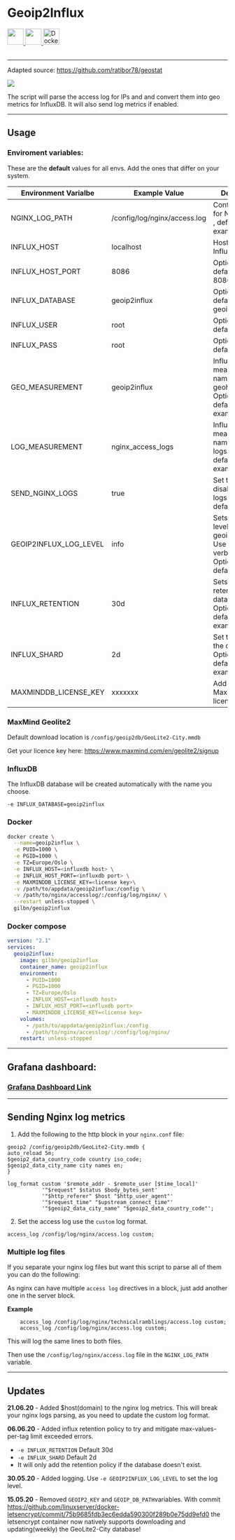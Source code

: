 # Geoip2Influx

<p align="center"></a>

<a href="https://discord.gg/HSPa4cz" rel="noopener"><img class="alignnone" title="Geoip2Influx!" src="https://img.shields.io/badge/chat-Discord-blue.svg?style=for-the-badge&logo=discord" alt="" height="37" />
</a>
<a href="https://technicalramblings.com/" rel="noopener"><img class="alignnone" title="technicalramblings!" src="https://img.shields.io/badge/blog-technicalramblings.com-informational.svg?style=for-the-badge" alt="" height="37" />
</a>
<a href="https://hub.docker.com/r/gilbn/lsio-docker-mods" rel="noopener"><img alt="Docker Cloud Build Status" src="https://img.shields.io/docker/cloud/build/gilbn/lsio-docker-mods?style=for-the-badge&logo=docker" height="37">
</a>
<br />
<br />

***

Adapted source: https://github.com/ratibor78/geostat

![](https://i.imgur.com/mh0IhYA.jpg)



The script will parse the access log for IPs and and convert them into geo metrics for InfluxDB. It will also send log metrics if enabled.

***

## Usage

### Enviroment variables:

These are the **default** values for all envs. 
Add the ones that differ on your system. 

| Environment Varialbe | Example Value | Description |
| -------------------- | ------------- | ----------- |
| NGINX_LOG_PATH | /config/log/nginx/access.log | Container path for Nginx logfile , defaults to the example. |
| INFLUX_HOST | localhost | Host running InfluxDB. |
| INFLUX_HOST_PORT | 8086 | Optional, defaults to 8086. |
| INFLUX_DATABASE | geoip2influx | Optional, defaults to geoip2influx. |
| INFLUX_USER | root | Optional, defaults to root. |
| INFLUX_PASS | root | Optional, defaults to root. |
| GEO_MEASUREMENT | geoip2influx | InfluxDB measurement name for geohashes. Optional, defaults to the example. |
| LOG_MEASUREMENT | nginx_access_logs | InfluxDB measurement name for nginx logs. Optional, defaults to the example. |
| SEND_NGINX_LOGS | true | Set to `false` to disable nginx logs. Optional, defaults to `true`. |
| GEOIP2INFLUX_LOG_LEVEL | info | Sets the log level in geoip2influx.log. Use `debug` for verbose logging Optional, defaults to info. |
| INFLUX_RETENTION | 30d | Sets the retention for the database. Optional, defaults to example.|
| INFLUX_SHARD | 2d | Set the shard for the database. Optional, defaults to example. |
| MAXMINDDB_LICENSE_KEY | xxxxxxx | Add your Maxmind licence key |


### MaxMind Geolite2

Default download location is `/config/geoip2db/GeoLite2-City.mmdb`

Get your licence key here: https://www.maxmind.com/en/geolite2/signup

### InfluxDB 

The InfluxDB database will be created automatically with the name you choose.

```
-e INFLUX_DATABASE=geoip2influx 
```

### Docker

```bash
docker create \
  --name=geoip2influx \
  -e PUID=1000 \
  -e PGID=1000 \
  -e TZ=Europe/Oslo \
  -e INFLUX_HOST=<influxdb host> \
  -e INFLUX_HOST_PORT=<influxdb port> \
  -e MAXMINDDB_LICENSE_KEY=<license key>\
  -v /path/to/appdata/geoip2influx:/config \
  -v /path/to/nginx/accesslog/:/config/log/nginx/ \
  --restart unless-stopped \
  gilbn/geoip2influx
```

### Docker compose

```yaml
version: "2.1"
services:
  geoip2influx:
    image: gilbn/geoip2influx
    container_name: geoip2influx
    environment:
      - PUID=1000
      - PGID=1000
      - TZ=Europe/Oslo
      - INFLUX_HOST=<influxdb host>
      - INFLUX_HOST_PORT=<influxdb port>
      - MAXMINDDB_LICENSE_KEY=<license key>
    volumes:
      - /path/to/appdata/geoip2influx:/config
      - /path/to/nginx/accesslog/:/config/log/nginx/
    restart: unless-stopped
```

***

## Grafana dashboard: 
### [Grafana Dashboard Link](https://grafana.com/grafana/dashboards/12268/)

***

## Sending Nginx log metrics

1. Add the following to the http block in your `nginx.conf` file:

```nginx
geoip2 /config/geoip2db/GeoLite2-City.mmdb {
auto_reload 5m;
$geoip2_data_country_code country iso_code;
$geoip2_data_city_name city names en;
}

log_format custom '$remote_addr - $remote_user [$time_local]'
           '"$request" $status $body_bytes_sent'
           '"$http_referer" $host "$http_user_agent"'
           '"$request_time" "$upstream_connect_time"'
           '"$geoip2_data_city_name" "$geoip2_data_country_code"';
 ```
 
 2. Set the access log use the `custom` log format. 
 ```nginx
 access_log /config/log/nginx/access.log custom;
 ```

### Multiple log files

If you separate your nginx log files but want this script to parse all of them you can do the following:

As nginx can have multiple `access log` directives in a block, just add another one in the server block. 

**Example**

```nginx
	access_log /config/log/nginx/technicalramblings/access.log custom;
	access_log /config/log/nginx/access.log custom;
```
This will log the same lines to both files.

Then use the `/config/log/nginx/access.log` file in the `NGINX_LOG_PATH` variable. 

***

## Updates 

**21.06.20** - Added $host(domain) to the nginx log metrics. This will break your nginx logs parsing, as you need to update the custom log format.

**06.06.20** - Added influx retention policy to try and mitigate max-values-per-tag limit exceeded errors.

  * `-e INFLUX_RETENTION` Default 30d
  * `-e INFLUX_SHARD` Default 2d
  * It will only add the retention policy if the database doesn't exist.

**30.05.20** - Added logging. Use `-e GEOIP2INFLUX_LOG_LEVEL` to set the log level.

**15.05.20** - Removed `GEOIP2_KEY` and `GEOIP_DB_PATH`variables. With commit https://github.com/linuxserver/docker-letsencrypt/commit/75b9685fdb3ec6edda590300f289b0e75dd9efd0 the letsencrypt container now natively supports downloading and updating(weekly) the GeoLite2-City database!
